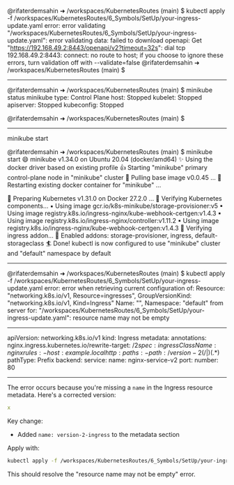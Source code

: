 @rifaterdemsahin ➜ /workspaces/KubernetesRoutes (main) $ kubectl apply -f /workspaces/KubernetesRoutes/6_Symbols/SetUp/your-ingress-update.yaml
error: error validating "/workspaces/KubernetesRoutes/6_Symbols/SetUp/your-ingress-update.yaml": error validating data: failed to download openapi: Get "https://192.168.49.2:8443/openapi/v2?timeout=32s": dial tcp 192.168.49.2:8443: connect: no route to host; if you choose to ignore these errors, turn validation off with --validate=false
@rifaterdemsahin ➜ /workspaces/KubernetesRoutes (main) $ 


---

@rifaterdemsahin ➜ /workspaces/KubernetesRoutes (main) $ minikube status
minikube
type: Control Plane
host: Stopped
kubelet: Stopped
apiserver: Stopped
kubeconfig: Stopped

@rifaterdemsahin ➜ /workspaces/KubernetesRoutes (main) $ 

---

minikube start


@rifaterdemsahin ➜ /workspaces/KubernetesRoutes (main) $ minikube start
😄  minikube v1.34.0 on Ubuntu 20.04 (docker/amd64)
✨  Using the docker driver based on existing profile
👍  Starting "minikube" primary control-plane node in "minikube" cluster
🚜  Pulling base image v0.0.45 ...
🔄  Restarting existing docker container for "minikube" ...

🐳  Preparing Kubernetes v1.31.0 on Docker 27.2.0 ...
🔎  Verifying Kubernetes components...
    ▪ Using image gcr.io/k8s-minikube/storage-provisioner:v5
    ▪ Using image registry.k8s.io/ingress-nginx/kube-webhook-certgen:v1.4.3
    ▪ Using image registry.k8s.io/ingress-nginx/controller:v1.11.2
    ▪ Using image registry.k8s.io/ingress-nginx/kube-webhook-certgen:v1.4.3
🔎  Verifying ingress addon...
🌟  Enabled addons: storage-provisioner, ingress, default-storageclass
🏄  Done! kubectl is now configured to use "minikube" cluster and "default" namespace by default

---

@rifaterdemsahin ➜ /workspaces/KubernetesRoutes (main) $ kubectl apply -f /workspaces/KubernetesRoutes/6_Symbols/SetUp/your-ingress-update.yaml
error: error when retrieving current configuration of:
Resource: "networking.k8s.io/v1, Resource=ingresses", GroupVersionKind: "networking.k8s.io/v1, Kind=Ingress"
Name: "", Namespace: "default"
from server for: "/workspaces/KubernetesRoutes/6_Symbols/SetUp/your-ingress-update.yaml": resource name may not be empty

---

apiVersion: networking.k8s.io/v1
kind: Ingress
metadata:
  annotations:
    nginx.ingress.kubernetes.io/rewrite-target: /$2
spec:
  ingressClassName: nginx
  rules:
    - host: example.local
      http:
        paths:
          - path: /version-2(/|$)(.*)
            pathType: Prefix
            backend:
              service:
                name: nginx-service-v2
                port:
                  number: 80

---

The error occurs because you're missing a `name` in the Ingress resource metadata. Here's a corrected version:

```yaml
x
```

Key change:
- Added `name: version-2-ingress` to the metadata section

Apply with:
```sh
kubectl apply -f /workspaces/KubernetesRoutes/6_Symbols/SetUp/your-ingress-update.yaml
```

This should resolve the "resource name may not be empty" error.